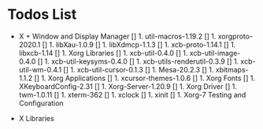 # Todos List
- X + Window and Display Manager
[] 1. util-macros-1.19.2
[] 1. xorgproto-2020.1
[] 1. libXau-1.0.9
[] 1. libXdmcp-1.1.3
[] 1. xcb-proto-1.14.1
[] 1. libxcb-1.14
[] 1. Xorg Libraries
[] 1. xcb-util-0.4.0
[] 1. xcb-util-image-0.4.0
[] 1. xcb-util-keysyms-0.4.0
[] 1. xcb-utils-renderutil-0.3.9
[] 1. xcb-util-wm-0.4.1
[] 1. xcb-util-cursor-0.1.3
[] 1. Mesa-20.2.3
[] 1. xbitmaps-1.1.2
[] 1. Xorg Applications
[] 1. xcursor-themes-1.0.6
[] 1. Xorg Fonts
[] 1. XKeyboardConfig-2.31
[] 1. Xorg-Server-1.20.9
[] 1. Xorg Driver
[] 1. twm-1.0.11
[] 1. xterm-362
[] 1. xclock
[] 1. xinit
[] 1. Xorg-7 Testing and Configuration


- X Libraries
